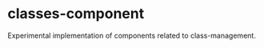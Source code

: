 classes-component
=================

Experimental implementation of components related to class-management.
